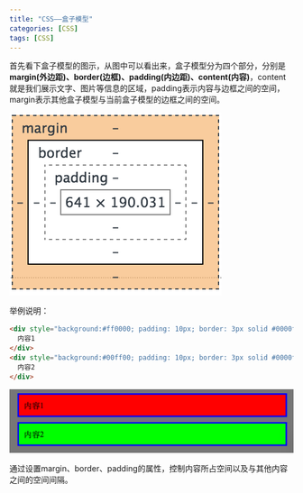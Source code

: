 ```yaml
---
title: "CSS——盒子模型"
categories: [CSS]
tags: [CSS]
---
```


首先看下盒子模型的图示，从图中可以看出来，盒子模型分为四个部分，分别是 **margin(外边距)、border(边框)、padding(内边距)、content(内容)**，content就是我们展示文字、图片等信息的区域，padding表示内容与边框之间的空间，margin表示其他盒子模型与当前盒子模型的边框之间的空间。

![盒子模型](/images/posts/css-box.png)

举例说明：

```html
<div style="background:#ff0000; padding: 10px; border: 3px solid #0000ff; margin: 10px;">
  内容1
</div>
<div style="background:#00ff00; padding: 10px; border: 3px solid #0000ff; margin: 10px;">
  内容2
</div>
```

![实例](/images/posts/css-box-sample1.png)

通过设置margin、border、padding的属性，控制内容所占空间以及与其他内容之间的空间间隔。
